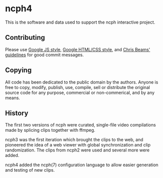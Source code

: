 # ncph4

This is the software and data used to support the ncph interactive project.


## Contributing

Please use [Google JS style][], [Google HTML/CSS style][],
and [Chris Beams' guidelines][] for good commit messages.

[Google JS style]: https://google.github.io/styleguide/jsguide.html
[Google HTML/CSS style]: https://google.github.io/styleguide/htmlcssguide.html
[Chris Beams' guidelines]: http://chris.beams.io/posts/git-commit/


## Copying

All code has been dedicated to the public domain by the authors. Anyone is free
to copy, modify, publish, use, compile, sell or distribute the original source
code for any purpose, commercial or non-commerical, and by any means.


## History

The first two versions of ncph were curated, single-file video compilations made
by splicing clips together with ffmpeg.

ncph3 was the first iteration which brought the clips to the web, and pioneered
the idea of a web viewer with global synchronization and clip randomization.
The clips from ncph2 were used and several more were added.

ncph4 added the ncph(7) configuration language to allow easier generation and
testing of new clips.
